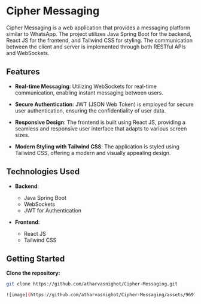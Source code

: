 # Cipher Messaging

Cipher Messaging is a web application that provides a messaging platform similar to WhatsApp. The project utilizes Java Spring Boot for the backend, React JS for the frontend, and Tailwind CSS for styling. The communication between the client and server is implemented through both RESTful APIs and WebSockets.

## Features

- **Real-time Messaging**: Utilizing WebSockets for real-time communication, enabling instant messaging between users.
  
- **Secure Authentication**: JWT (JSON Web Token) is employed for secure user authentication, ensuring the confidentiality of user data.

- **Responsive Design**: The frontend is built using React JS, providing a seamless and responsive user interface that adapts to various screen sizes.

- **Modern Styling with Tailwind CSS**: The application is styled using Tailwind CSS, offering a modern and visually appealing design.

## Technologies Used

- **Backend**:
  - Java Spring Boot
  - WebSockets
  - JWT for Authentication

- **Frontend**:
  - React JS
  - Tailwind CSS

## Getting Started


**Clone the repository:**

   ```bash
   git clone https://github.com/atharvasnighot/Cipher-Messaging.git

![image](https://github.com/atharvasnighot/Cipher-Messaging/assets/96972212/2d50a65f-f93a-445c-a2e1-fe9dfbe0760a)
